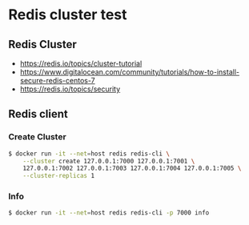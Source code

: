 Redis cluster test
===================

## Redis Cluster
* https://redis.io/topics/cluster-tutorial
* https://www.digitalocean.com/community/tutorials/how-to-install-secure-redis-centos-7
* https://redis.io/topics/security

## Redis client

### Create Cluster
```bash
$ docker run -it --net=host redis redis-cli \
    --cluster create 127.0.0.1:7000 127.0.0.1:7001 \
    127.0.0.1:7002 127.0.0.1:7003 127.0.0.1:7004 127.0.0.1:7005 \
    --cluster-replicas 1
```

### Info
```bash
$ docker run -it --net=host redis redis-cli -p 7000 info
```